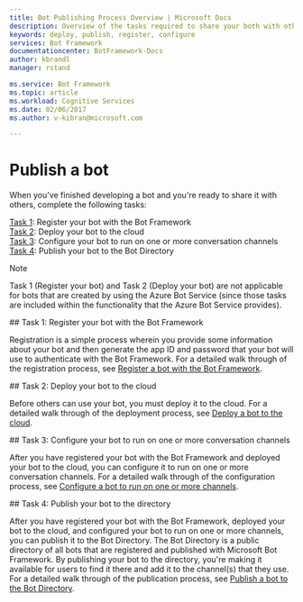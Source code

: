 ```yaml
---
title: Bot Publishing Process Overview | Microsoft Docs
description: Overview of the tasks required to share your both with others (register bot, deploy bot, configure bot, publish bot).
keywords: deploy, publish, register, configure
services: Bot Framework
documentationcenter: BotFramework-Docs
author: kbrandl
manager: rstand

ms.service: Bot Framework
ms.topic: article
ms.workload: Cognitive Services
ms.date: 02/06/2017
ms.author: v-kibran@microsoft.com

---
```

# Publish a bot


When you've finished developing a bot and you're ready to share it with others, complete the following tasks:

[Task 1](#register): Register your bot with the Bot Framework<br/>
[Task 2](#deploy): Deploy your bot to the cloud<br/>
[Task 3](#configure): Configure your bot to run on one or more conversation channels<br/>
[Task 4](#publish): Publish your bot to the Bot Directory

> [!NOTE]
> Task 1 (Register your bot) and Task 2 (Deploy your bot) are not applicable for bots that are created by using the Azure Bot Service (since those tasks are included within the functionality that the Azure Bot Service provides).

##<a id="register"></a> Task 1: Register your bot with the Bot Framework

Registration is a simple process wherein you provide some information about your bot and then generate the app ID and password that your bot will use to authenticate with the Bot Framework.
For a detailed walk through of the registration process, see [Register a bot with the Bot Framework](bot-framework-publish-register.md).

##<a id="deploy"></a> Task 2: Deploy your bot to the cloud

Before others can use your bot, you must deploy it to the cloud.
For a detailed walk through of the deployment process, see [Deploy a bot to the cloud](bot-framework-publish-deploy.md).

##<a id="configure"></a> Task 3: Configure your bot to run on one or more conversation channels

After you have registered your bot with the Bot Framework and deployed your bot to the cloud, you can configure it to run on one or more conversation channels.
For a detailed walk through of the configuration process, see [Configure a bot to run on one or more channels](bot-framework-publish-configure.md).

##<a id="publish"></a> Task 4: Publish your bot to the directory

After you have registered your bot with the Bot Framework, deployed your bot to the cloud, and configured your bot to run on one or more channels, you can publish it to the Bot Directory.
The Bot Directory is a public directory of all bots that are registered and published with Microsoft Bot Framework.
By publishing your bot to the directory, you're making it available for users to find it there and add it to the channel(s) that they use.
For a detailed walk through of the publication process, see [Publish a bot to the Bot Directory](bot-framework-publish-add-to-directory.md).
